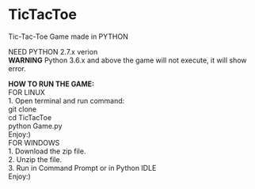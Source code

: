 # TicTacToe
Tic-Tac-Toe Game made in PYTHON

NEED PYTHON 2.7.x verion<br> 
<b>WARNING</b> Python 3.6.x and above the game will not execute, it will show error.
<p>
<b>HOW TO RUN THE GAME:</b><br>
  FOR LINUX<br>
        1. Open terminal and run command:<br>
            git clone <br>
            cd TicTacToe<br>
            python Game.py<br>
        Enjoy:)<br>
FOR WINDOWS<br>
        1. Download the zip file.<br>
        2. Unzip the file.<br>
        3. Run in Command Prompt or in Python IDLE<br>
        Enjoy:)
  </p>
